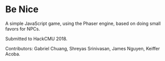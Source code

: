 # Be Nice
A simple JavaScript game, using the Phaser engine, based on doing small favors for NPCs. 

Submitted to HackCMU 2018. 

Contributors: Gabriel Chuang, Shreyas Srinivasan, James Nguyen, Keiffer Acoba.
